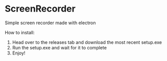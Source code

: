 # ScreenRecorder
Simple screen recorder made with electron

How to install:
1. Head over to the releases tab and download the most recent setup.exe
2. Run the setup.exe and wait for it to complete
3. Enjoy!
